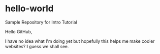 # hello-world
Sample Repository for Intro Tutorial

Hello GitHub, 

I have no idea what I'm doing yet but hopefully this helps me make cooler websites?  I guess we shall see.
